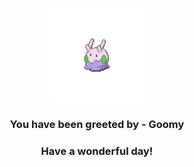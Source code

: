 <p align="center">
    <img src="https://raw.githubusercontent.com/PokeAPI/sprites/master/sprites/pokemon/704.png" width="150" height="150">
</p>
<h3 align="center">You have been greeted by - <b>Goomy</b></h3>
<h3 align="center">Have a wonderful day!</h3>
